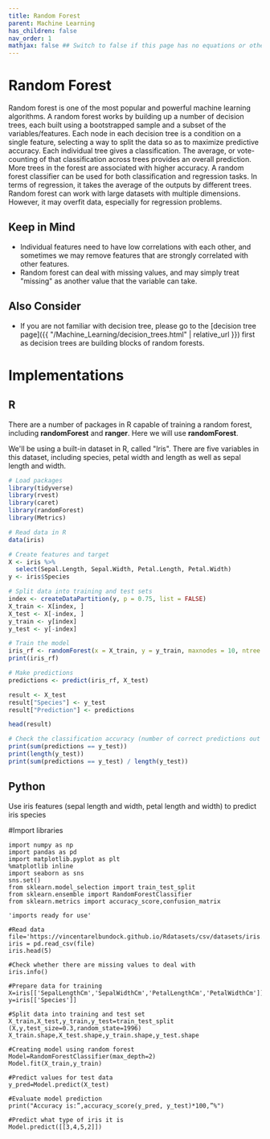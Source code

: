 ```yaml
---
title: Random Forest
parent: Machine Learning
has_children: false
nav_order: 1
mathjax: false ## Switch to false if this page has no equations or other math rendering.
---
```


# Random Forest

Random forest is one of the most popular and powerful machine learning algorithms. A random forest works by building up a number of decision trees, each built using a bootstrapped sample and a subset of the variables/features. Each node in each decision tree is a condition on a single feature, selecting a way to split the data so as to maximize predictive accuracy. Each individual tree gives a classification. The average, or vote-counting of that classification across trees provides an overall prediction. More trees in the forest are associated with higher accuracy. A random forest classifier can be used for both classification and regression tasks. In terms of regression, it takes the average of the outputs by different trees. Random forest can work with large datasets with multiple dimensions. However, it may overfit data, especially for regression problems.

## Keep in Mind

- Individual features need to have low correlations with each other, and sometimes we may remove features that are strongly correlated with other features.
- Random forest can deal with missing values, and may simply treat "missing" as another value that the variable can take.

## Also Consider

- If you are not familiar with decision tree, please go to the [decision tree page]({{ "/Machine_Learning/decision_trees.html" | relative_url }}) first as decision trees are building blocks of random forests.

# Implementations

## R

There are a number of packages in R capable of training a random forest, including **randomForest** and **ranger**. Here we will use **randomForest**.

We'll be using a built-in dataset in R, called "Iris". There are five variables in this dataset, including species, petal width and length as well as sepal length and width.

```r
# Load packages
library(tidyverse)
library(rvest)
library(caret)
library(randomForest)
library(Metrics)

# Read data in R
data(iris)

# Create features and target
X <- iris %>%
  select(Sepal.Length, Sepal.Width, Petal.Length, Petal.Width)
y <- iris$Species

# Split data into training and test sets
index <- createDataPartition(y, p = 0.75, list = FALSE)
X_train <- X[index, ]
X_test <- X[-index, ]
y_train <- y[index]
y_test <- y[-index]

# Train the model
iris_rf <- randomForest(x = X_train, y = y_train, maxnodes = 10, ntree = 10)
print(iris_rf)

# Make predictions
predictions <- predict(iris_rf, X_test)

result <- X_test
result["Species"] <- y_test
result["Prediction"] <- predictions

head(result)

# Check the classification accuracy (number of correct predictions out of total datapoints used to test the prediction)
print(sum(predictions == y_test))
print(length(y_test))
print(sum(predictions == y_test) / length(y_test))
```


## Python

Use iris features (sepal length and width, petal length and width) to predict iris species

#Import libraries

```
import numpy as np
import pandas as pd
import matplotlib.pyplot as plt
%matplotlib inline
import seaborn as sns
sns.set()
from sklearn.model_selection import train_test_split
from sklearn.ensemble import RandomForestClassifier
from sklearn.metrics import accuracy_score,confusion_matrix

'imports ready for use'

#Read data
file='https://vincentarelbundock.github.io/Rdatasets/csv/datasets/iris.csv'
iris = pd.read_csv(file)
iris.head(5)

#Check whether there are missing values to deal with
iris.info()

#Prepare data for training
X=iris[['SepalLengthCm','SepalWidthCm','PetalLengthCm','PetalWidthCm']]
y=iris[['Species']]

#Split data into training and test set
X_train,X_test,y_train,y_test=train_test_split (X,y,test_size=0.3,random_state=1996)
X_train.shape,X_test.shape,y_train.shape,y_test.shape

#Creating model using random forest
Model=RandomForestClassifier(max_depth=2)
Model.fit(X_train,y_train)

#Predict values for test data
y_pred=Model.predict(X_test)

#Evaluate model prediction
print("Accuracy is:”,accuracy_score(y_pred, y_test)*100,”%")

#Predict what type of iris it is
Model.predict([[3,4,5,2]])
```
